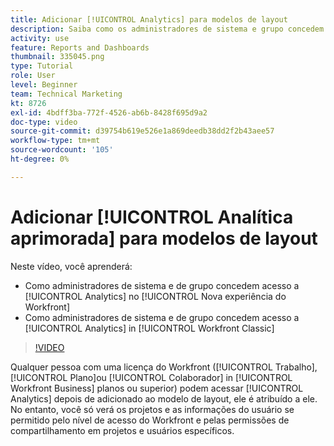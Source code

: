 ```yaml
---
title: Adicionar [!UICONTROL Analytics] para modelos de layout
description: Saiba como os administradores de sistema e grupo concedem acesso ao Analytics.
activity: use
feature: Reports and Dashboards
thumbnail: 335045.png
type: Tutorial
role: User
level: Beginner
team: Technical Marketing
kt: 8726
exl-id: 4bdff3ba-772f-4526-ab6b-8428f695d9a2
doc-type: video
source-git-commit: d39754b619e526e1a869deedb38dd2f2b43aee57
workflow-type: tm+mt
source-wordcount: '105'
ht-degree: 0%

---
```


# Adicionar [!UICONTROL Analítica aprimorada] para modelos de layout

Neste vídeo, você aprenderá:

* Como administradores de sistema e de grupo concedem acesso a [!UICONTROL Analytics] no [!UICONTROL Nova experiência do Workfront]
* Como administradores de sistema e de grupo concedem acesso a [!UICONTROL Analytics] in [!UICONTROL Workfront Classic]

>[!VIDEO](https://video.tv.adobe.com/v/335045/?quality=12)

Qualquer pessoa com uma licença do Workfront ([!UICONTROL Trabalho], [!UICONTROL Plano]ou [!UICONTROL Colaborador] in [!UICONTROL Workfront Business] planos ou superior) podem acessar [!UICONTROL Analytics] depois de adicionado ao modelo de layout, ele é atribuído a ele. No entanto, você só verá os projetos e as informações do usuário se permitido pelo nível de acesso do Workfront e pelas permissões de compartilhamento em projetos e usuários específicos.
